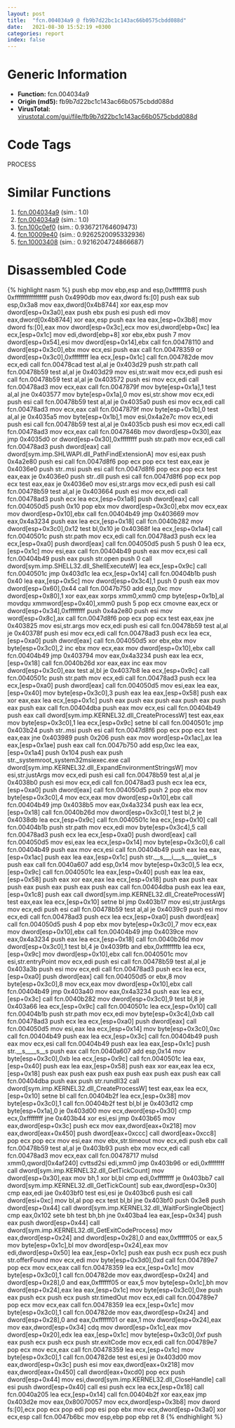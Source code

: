 ```yaml
---
layout: post
title:  "fcn.004034a9 @ fb9b7d22bc1c143ac66b0575cbdd088d"
date:   2021-08-30 15:52:19 +0300
categories: report
index: false
---
```


# Generic Information
- **Function:** fcn.004034a9
- **Origin (md5):** fb9b7d22bc1c143ac66b0575cbdd088d
- **VirusTotal:** [virustotal.com/gui/file/fb9b7d22bc1c143ac66b0575cbdd088d][virustotal_ref]

# Code Tags
<span class="tag" id="PROCESS">PROCESS</span>


# Similar Functions

1. [fcn.004034a9][similar_1_ref] (sim.: 1.0)
2. [fcn.004034a9][similar_2_ref] (sim.: 1.0)
3. [fcn.100c0ef0][similar_3_ref] (sim.: 0.936721764609473)
4. [fcn.10009e40][similar_4_ref] (sim.: 0.9262520095332936)
5. [fcn.10003408][similar_5_ref] (sim.: 0.9216204724866687)


# Disassembled Code

{% highlight nasm %}
push ebp
mov ebp,esp
and esp,0xfffffff8
push 0xffffffffffffffff
push 0x4990db
mov eax,dword fs:[0]
push eax
sub esp,0x3a8
mov eax,dword[0x4b8744]
xor eax,esp
mov dword[esp+0x3a0],eax
push ebx
push esi
push edi
mov eax,dword[0x4b8744]
xor eax,esp
push eax
lea eax,[esp+0x3b8]
mov dword fs:[0],eax
mov dword[esp+0x3c],ecx
mov esi,dword[ebp+0xc]
lea ecx,[esp+0x1c]
mov edi,dword[ebp+8]
xor ebx,ebx
push 7
mov dword[esp+0x54],esi
mov dword[esp+0x14],ebx
call fcn.00478110
and dword[esp+0x3c0],ebx
mov ecx,esi
push eax
call fcn.00478359
or dword[esp+0x3c0],0xffffffff
lea ecx,[esp+0x1c]
call fcn.004782de
mov ecx,edi
call fcn.00478cad
test al,al
je 0x403d29
push str.path
call fcn.00478b59
test al,al
je 0x403d29
mov esi,str.wait
mov ecx,edi
push esi
call fcn.00478b59
test al,al
je 0x403572
push esi
mov ecx,edi
call fcn.00478ad3
mov ecx,eax
call fcn.0047879f
mov byte[esp+0x1a],1
test al,al
jne 0x403577
mov byte[esp+0x1a],0
mov esi,str.show
mov ecx,edi
push esi
call fcn.00478b59
test al,al
je 0x4035a0
push esi
mov ecx,edi
call fcn.00478ad3
mov ecx,eax
call fcn.0047879f
mov byte[esp+0x1b],0
test al,al
je 0x4035a5
mov byte[esp+0x1b],1
mov esi,0x4a2e7c
mov ecx,edi
push esi
call fcn.00478b59
test al,al
je 0x4035cb
push esi
mov ecx,edi
call fcn.00478ad3
mov ecx,eax
call fcn.0047846b
mov dword[esp+0x30],eax
jmp 0x4035d0
or dword[esp+0x30],0xffffffff
push str.path
mov ecx,edi
call fcn.00478ad3
push dword[eax]
call dword[sym.imp.SHLWAPI.dll_PathFindExtensionA]
mov esi,eax
push 0x4a2e80
push esi
call fcn.0047d8f6
pop ecx
pop ecx
test eax,eax
je 0x4036e0
push str..msi
push esi
call fcn.0047d8f6
pop ecx
pop ecx
test eax,eax
je 0x4036e0
push str..dll
push esi
call fcn.0047d8f6
pop ecx
pop ecx
test eax,eax
je 0x4036e0
mov esi,str.args
mov ecx,edi
push esi
call fcn.00478b59
test al,al
je 0x403664
push esi
mov ecx,edi
call fcn.00478ad3
push ecx
lea ecx,[esp+0x1a8]
push dword[eax]
call fcn.004050d5
push 0x10
pop ebx
mov dword[esp+0x3c0],ebx
mov ecx,eax
mov dword[esp+0x10],ebx
call fcn.00404b49
jmp 0x403669
mov eax,0x4a3234
push eax
lea ecx,[esp+0x18]
call fcn.0040b282
mov dword[esp+0x3c0],0x12
test bl,0x10
je 0x40368f
lea ecx,[esp+0x1a4]
call fcn.0040501c
push str.path
mov ecx,edi
call fcn.00478ad3
push ecx
lea ecx,[esp+0xa0]
push dword[eax]
call fcn.004050d5
push 5
push 0
lea ecx,[esp+0x1c]
mov esi,eax
call fcn.00404b49
push eax
mov ecx,esi
call fcn.00404b49
push eax
push str.open
push 0
call dword[sym.imp.SHELL32.dll_ShellExecuteW]
lea ecx,[esp+0x9c]
call fcn.0040501c
jmp 0x403d1c
lea ecx,[esp+0x14]
call fcn.00404b1b
push 0x40
lea eax,[esp+0x5c]
mov dword[esp+0x3c4],1
push 0
push eax
mov dword[esp+0x60],0x44
call fcn.0047b750
add esp,0xc
mov dword[esp+0x80],1
xor eax,eax
xorps xmm0,xmm0
cmp byte[esp+0x1b],al
movdqu xmmword[esp+0x40],xmm0
push 5
pop ecx
cmovne eax,ecx
or dword[esp+0x34],0xffffffff
push 0x4a2e80
push esi
mov word[esp+0x8c],ax
call fcn.0047d8f6
pop ecx
pop ecx
test eax,eax
jne 0x403825
mov esi,str.args
mov ecx,edi
push esi
call fcn.00478b59
test al,al
je 0x40378f
push esi
mov ecx,edi
call fcn.00478ad3
push ecx
lea ecx,[esp+0xa0]
push dword[eax]
call fcn.004050d5
xor ebx,ebx
mov byte[esp+0x3c0],2
inc ebx
mov ecx,eax
mov dword[esp+0x10],ebx
call fcn.00404b49
jmp 0x403794
mov eax,0x4a3234
push eax
lea ecx,[esp+0x18]
call fcn.0040b26d
xor eax,eax
inc eax
mov dword[esp+0x3c0],eax
test al,bl
je 0x4037b8
lea ecx,[esp+0x9c]
call fcn.0040501c
push str.path
mov ecx,edi
call fcn.00478ad3
push ecx
lea ecx,[esp+0xa0]
push dword[eax]
call fcn.004050d5
mov esi,eax
lea eax,[esp+0x40]
mov byte[esp+0x3c0],3
push eax
lea eax,[esp+0x58]
push eax
xor eax,eax
lea ecx,[esp+0x1c]
push eax
push eax
push eax
push eax
push eax
push eax
call fcn.00404dba
push eax
mov ecx,esi
call fcn.00404b49
push eax
call dword[sym.imp.KERNEL32.dll_CreateProcessW]
test eax,eax
mov byte[esp+0x3c0],1
lea ecx,[esp+0x9c]
setne bl
call fcn.0040501c
jmp 0x403b24
push str..msi
push esi
call fcn.0047d8f6
pop ecx
pop ecx
test eax,eax
jne 0x403989
push 0x206
push eax
mov word[esp+0x1ac],ax
lea eax,[esp+0x1ae]
push eax
call fcn.0047b750
add esp,0xc
lea eax,[esp+0x1a4]
push 0x104
push eax
push str._systemroot_system32msiexec.exe
call dword[sym.imp.KERNEL32.dll_ExpandEnvironmentStringsW]
mov esi,str.justArgs
mov ecx,edi
push esi
call fcn.00478b59
test al,al
je 0x4038b0
push esi
mov ecx,edi
call fcn.00478ad3
push ecx
lea ecx,[esp+0xa0]
push dword[eax]
call fcn.004050d5
push 2
pop ebx
mov byte[esp+0x3c0],4
mov ecx,eax
mov dword[esp+0x10],ebx
call fcn.00404b49
jmp 0x4038b5
mov eax,0x4a3234
push eax
lea ecx,[esp+0x18]
call fcn.0040b26d
mov dword[esp+0x3c0],1
test bl,2
je 0x4038db
lea ecx,[esp+0x9c]
call fcn.0040501c
lea ecx,[esp+0x10]
call fcn.00404b1b
push str.path
mov ecx,edi
mov byte[esp+0x3c4],5
call fcn.00478ad3
push ecx
lea ecx,[esp+0xa0]
push dword[eax]
call fcn.004050d5
mov esi,eax
lea ecx,[esp+0x14]
mov byte[esp+0x3c0],6
call fcn.00404b49
push eax
mov ecx,esi
call fcn.00404b49
push eax
lea eax,[esp+0x1ac]
push eax
lea eax,[esp+0x1c]
push str.__s___i___s___quiet__s
push eax
call fcn.0040a607
add esp,0x14
mov byte[esp+0x3c0],5
lea ecx,[esp+0x9c]
call fcn.0040501c
lea eax,[esp+0x40]
push eax
lea eax,[esp+0x58]
push eax
xor eax,eax
lea ecx,[esp+0x18]
push eax
push eax
push eax
push eax
push eax
push eax
call fcn.00404dba
push eax
lea eax,[esp+0x1c8]
push eax
call dword[sym.imp.KERNEL32.dll_CreateProcessW]
test eax,eax
lea ecx,[esp+0x10]
setne bl
jmp 0x403b17
mov esi,str.justArgs
mov ecx,edi
push esi
call fcn.00478b59
test al,al
je 0x4039c9
push esi
mov ecx,edi
call fcn.00478ad3
push ecx
lea ecx,[esp+0xa0]
push dword[eax]
call fcn.004050d5
push 4
pop ebx
mov byte[esp+0x3c0],7
mov ecx,eax
mov dword[esp+0x10],ebx
call fcn.00404b49
jmp 0x4039ce
mov eax,0x4a3234
push eax
lea ecx,[esp+0x18]
call fcn.0040b26d
mov dword[esp+0x3c0],1
test bl,4
je 0x4039fb
and ebx,0xfffffffb
lea ecx,[esp+0x9c]
mov dword[esp+0x10],ebx
call fcn.0040501c
mov esi,str.entryPoint
mov ecx,edi
push esi
call fcn.00478b59
test al,al
je 0x403a3b
push esi
mov ecx,edi
call fcn.00478ad3
push ecx
lea ecx,[esp+0xa0]
push dword[eax]
call fcn.004050d5
or ebx,8
mov byte[esp+0x3c0],8
mov ecx,eax
mov dword[esp+0x10],ebx
call fcn.00404b49
jmp 0x403a40
mov eax,0x4a3234
push eax
lea ecx,[esp+0x3c]
call fcn.0040b282
mov dword[esp+0x3c0],9
test bl,8
je 0x403a66
lea ecx,[esp+0x9c]
call fcn.0040501c
lea ecx,[esp+0x10]
call fcn.00404b1b
push str.path
mov ecx,edi
mov byte[esp+0x3c4],0xb
call fcn.00478ad3
push ecx
lea ecx,[esp+0xa0]
push dword[eax]
call fcn.004050d5
mov esi,eax
lea ecx,[esp+0x14]
mov byte[esp+0x3c0],0xc
call fcn.00404b49
push eax
lea ecx,[esp+0x3c]
call fcn.00404b49
push eax
mov ecx,esi
call fcn.00404b49
push eax
lea eax,[esp+0x1c]
push str.__s____s__s
push eax
call fcn.0040a607
add esp,0x14
mov byte[esp+0x3c0],0xb
lea ecx,[esp+0x9c]
call fcn.0040501c
lea eax,[esp+0x40]
push eax
lea eax,[esp+0x58]
push eax
xor eax,eax
lea ecx,[esp+0x18]
push eax
push eax
push eax
push eax
push eax
push eax
call fcn.00404dba
push eax
push str.rundll32
call dword[sym.imp.KERNEL32.dll_CreateProcessW]
test eax,eax
lea ecx,[esp+0x10]
setne bl
call fcn.00404b2f
lea ecx,[esp+0x38]
mov byte[esp+0x3c0],1
call fcn.00404b2f
test bl,bl
je 0x403d12
cmp byte[esp+0x1a],0
je 0x403d00
mov ecx,dword[esp+0x30]
cmp ecx,0xffffffff
jne 0x403b44
xor esi,esi
jmp 0x403b65
mov eax,dword[esp+0x3c]
push ecx
mov eax,dword[eax+0x218]
mov eax,dword[eax+0x450]
push dword[eax+0xccc]
call dword[eax+0xcc8]
pop ecx
pop ecx
mov esi,eax
mov ebx,str.timeout
mov ecx,edi
push ebx
call fcn.00478b59
test al,al
je 0x403b93
push ebx
mov ecx,edi
call fcn.00478ad3
mov ecx,eax
call fcn.00478717
mulsd xmm0,qword[0x4af240]
cvttsd2si edi,xmm0
jmp 0x403b96
or edi,0xffffffff
call dword[sym.imp.KERNEL32.dll_GetTickCount]
mov dword[esp+0x30],eax
mov bh,1
xor bl,bl
cmp edi,0xffffffff
je 0x403bb7
call dword[sym.imp.KERNEL32.dll_GetTickCount]
sub eax,dword[esp+0x30]
cmp eax,edi
jae 0x403bf0
test esi,esi
je 0x403bc6
push esi
call dword[esi+0xc]
mov bl,al
pop ecx
test bl,bl
jne 0x403bf0
push 0x3e8
push dword[esp+0x44]
call dword[sym.imp.KERNEL32.dll_WaitForSingleObject]
cmp eax,0x102
sete bh
test bh,bh
jne 0x403ba4
lea eax,[esp+0x34]
push eax
push dword[esp+0x44]
call dword[sym.imp.KERNEL32.dll_GetExitCodeProcess]
mov eax,dword[esp+0x24]
and dword[esp+0x28],0
and eax,0xffffff05
or eax,5
mov byte[esp+0x1c],bl
mov dword[esp+0x24],eax
mov edi,dword[esp+0x50]
lea eax,[esp+0x1c]
push eax
push ecx
push ecx
push str.offerFound
mov ecx,edi
mov byte[esp+0x3d0],0xd
call fcn.004789e7
pop ecx
mov ecx,eax
call fcn.00478359
lea ecx,[esp+0x1c]
mov byte[esp+0x3c0],1
call fcn.004782de
mov eax,dword[esp+0x24]
and dword[esp+0x28],0
and eax,0xffffff05
or eax,5
mov byte[esp+0x1c],bh
mov dword[esp+0x24],eax
lea eax,[esp+0x1c]
mov byte[esp+0x3c0],0xe
push eax
push ecx
push ecx
push str.timedOut
mov ecx,edi
call fcn.004789e7
pop ecx
mov ecx,eax
call fcn.00478359
lea ecx,[esp+0x1c]
mov byte[esp+0x3c0],1
call fcn.004782de
mov eax,dword[esp+0x24]
and dword[esp+0x28],0
and eax,0xffffff01
or eax,1
mov dword[esp+0x24],eax
mov eax,dword[esp+0x34]
cdq
mov dword[esp+0x1c],eax
mov dword[esp+0x20],edx
lea eax,[esp+0x1c]
mov byte[esp+0x3c0],0xf
push eax
push ecx
push ecx
push str.exitCode
mov ecx,edi
call fcn.004789e7
pop ecx
mov ecx,eax
call fcn.00478359
lea ecx,[esp+0x1c]
mov byte[esp+0x3c0],1
call fcn.004782de
test esi,esi
je 0x403d00
mov eax,dword[esp+0x3c]
push esi
mov eax,dword[eax+0x218]
mov eax,dword[eax+0x450]
call dword[eax+0xcd0]
pop ecx
push dword[esp+0x44]
mov esi,dword[sym.imp.KERNEL32.dll_CloseHandle]
call esi
push dword[esp+0x40]
call esi
push ecx
lea ecx,[esp+0x18]
call fcn.0040a205
lea ecx,[esp+0x14]
call fcn.00404b2f
xor eax,eax
jmp 0x403d2e
mov eax,0x80070057
mov ecx,dword[esp+0x3b8]
mov dword fs:[0],ecx
pop ecx
pop edi
pop esi
pop ebx
mov ecx,dword[esp+0x3a0]
xor ecx,esp
call fcn.0047b6bc
mov esp,ebp
pop ebp
ret 8
{% endhighlight %}


[similar_1_ref]: /report/fcn.004034a9@912f1d013a0d6151bc7a7cef6da1b2a0
[similar_2_ref]: /report/fcn.004034a9@152885a790b99953ce23874f0947b7bd
[similar_3_ref]: /report/fcn.100c0ef0@a0ac129ff3ea4c0dfa9529c259a9502c
[similar_4_ref]: /report/fcn.10009e40@4c3818fdf32d89a09257dbc9d3e142ea
[similar_5_ref]: /report/fcn.10003408@090dc3a8da6aa33c667b678303e4bdd6
[virustotal_ref]: https://www.virustotal.com/gui/file/fb9b7d22bc1c143ac66b0575cbdd088d